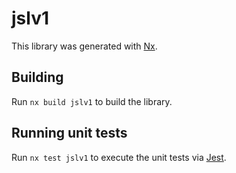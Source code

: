 # jslv1

This library was generated with [Nx](https://nx.dev).

## Building

Run `nx build jslv1` to build the library.

## Running unit tests

Run `nx test jslv1` to execute the unit tests via [Jest](https://jestjs.io).
